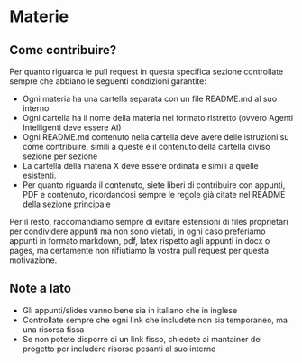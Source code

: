 # Materie

## Come contribuire?

Per quanto riguarda le pull request in questa specifica sezione controllate sempre che abbiano le seguenti
condizioni garantite:

* Ogni materia ha una cartella separata con un file README.md al suo interno
* Ogni cartella ha il nome della materia nel formato ristretto (ovvero Agenti Intelligenti deve essere AI)
* Ogni README.md contenuto nella cartella deve avere delle istruzioni su come contribuire, simili a queste 
  e il contenuto della cartella diviso sezione per sezione
* La cartella della materia X deve essere ordinata e simili a quelle esistenti.
* Per quanto riguarda il contenuto, siete liberi di contribuire con appunti, PDF e contenuto, ricordandosi
  sempre le regole già citate nel README della sezione principale

Per il resto, raccomandiamo sempre di evitare estensioni di files proprietari per condividere appunti
ma non sono vietati, in ogni caso preferiamo appunti in formato markdown, pdf, latex rispetto agli
appunti in docx o pages, ma certamente non rifiutiamo la vostra pull request per questa motivazione.

## Note a lato

* Gli appunti/slides vanno bene sia in italiano che in inglese
* Controllate sempre che ogni link che includete non sia temporaneo, ma una risorsa fissa
* Se non potete disporre di un link fisso, chiedete ai mantainer del progetto per includere risorse pesanti al suo interno
